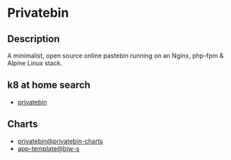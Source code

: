 # Privatebin

## Description

A minimalist, open source online pastebin running on an Nginx, php-fpm & Alpine Linux stack.

## k8 at home search

- [privatebin](https://nanne.dev/k8s-at-home-search/#/privatebin)

## Charts

- [privatebin@privatebin-charts](https://privatebin.github.io/helm-chart/)
- [app-template@bjw-s](https://bjw-s.github.io/helm-charts/)
